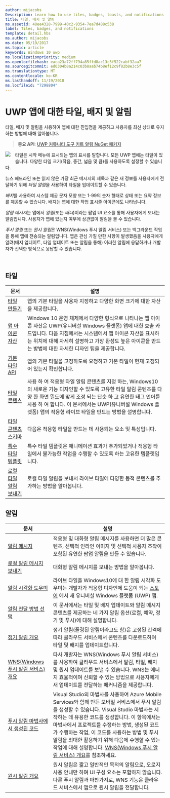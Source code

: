 ```yaml
---
author: mijacobs
Description: Learn how to use tiles, badges, toasts, and notifications to provide entry points into your app and keep users up-to-date.
title: 타일, 배지 및 알림
ms.assetid: 48ee4328-7999-40c2-9354-7ea7d488c538
label: Tiles, badges, and notifications
template: detail.hbs
ms.author: mijacobs
ms.date: 05/19/2017
ms.topic: article
keywords: Windows 10 uwp
ms.localizationpriority: medium
ms.openlocfilehash: eaca23a72ff794a85ffd8ac13c3f522cabf32aa7
ms.sourcegitcommit: ed0304b8a214c03b8aab74b8ef12c9f82b8e3c5f
ms.translationtype: MT
ms.contentlocale: ko-KR
ms.lasthandoff: 11/19/2018
ms.locfileid: "7298804"
---
```

# <a name="tiles-badges-and-notifications-for-uwp-apps"></a>UWP 앱에 대한 타일, 배지 및 알림
 

타일, 배지 및 알림을 사용하여 앱에 대한 진입점을 제공하고 사용자를 최신 상태로 유지하는 방법에 대해 알아봅니다.

> **중요 API**: [UWP 커뮤니티 도구 키트 알림 NuGet 패키지](https://www.nuget.org/packages/Microsoft.Toolkit.Uwp.Notifications/)

<p><img style="float: left; margin: 0px 15px 15px 0px;" src="images/tile-and-live-tile.png" />
타일은 시작 메뉴에 표시되는 앱의 표시를 말합니다. 모든 UWP 앱에는 타일이 있습니다. 다양한 타일 크기(작음, 중간, 넓음 및 큼)를 사용하도록 설정할 수 있습니다.</p>

<p>뉴스 헤드라인 또는 읽지 않은 가장 최근 메시지의 제목과 같은 새 정보를 사용자에게 전달하기 위해 <em>타일 알림</em>을 사용하여 타일을 업데이트할 수 있습니다.</p>

<p><em>배지</em>를 사용하여 시스템 제공 문자 모양 또는 1-99의 숫자 형태로 상태 또는 요약 정보를 제공할 수 있습니다. 배지는 앱에 대한 작업 표시줄 아이콘에도 나타납니다. </p>

<p><em>알림 메시지</em>는 앱에서 <em>알림</em>(또는 <em>배너</em>)이라는 팝업 UI 요소를 통해 사용자에게 보내는 알림입니다. 사용자가 앱에 있는지 여부에 상관없이 알림을 볼 수 있습니다.</p>
<p><em>푸시 알림</em> 또는 <em>원시 알림</em>은 WNS(Windows 푸시 알림 서비스) 또는 백그라운드 작업을 통해 앱에 전송되는 알림입니다. 앱은 관심 가질 만한 사항이 발생했음을 사용자에게 알려(배지 업데이트, 타일 업데이트 또는 알림을 통해) 이러한 알림에 응답하거나 개발자가 선택한 방식으로 응답할 수 있습니다.</p>

 
## <a name="tiles"></a>타일
| 문서 | 설명 |
| --- | --- |
| [타일 만들기](creating-tiles.md) | 앱의 기본 타일을 사용자 지정하고 다양한 화면 크기에 대한 자산을 제공합니다. |
| [앱 아이콘 자산](app-assets.md) | Windows 10 운영 체제에서 다양한 형식으로 나타나는 앱 아이콘 자산은 UWP(유니버설 Windows 플랫폼) 앱에 대한 호출 카드입니다. 다음 지침에서는 시스템에서 앱 아이콘 자산을 표시하는 위치에 대해 자세히 설명하고 가장 완성도 높은 아이콘을 만드는 방법에 대한 자세한 디자인 팁을 제공합니다. |
| [기본 타일 API](primary-tile-apis.md) | 앱의 기본 타일을 고정하도록 요청하고 기본 타일이 현재 고정되어 있는지 확인합니다. |
| [타일 콘텐츠](create-adaptive-tiles.md) | 사용 하 여 적응형 타일 알림 콘텐츠를 지정 하는, Windows10의 새로운 기능 디자인할 수 있도록 고유한 타일 알림 콘텐츠를 다양 한 화면 밀도에 맞게 조정 되는 단순 하 고 유연한 태그 언어를 사용 하 여 합니다. 이 문서에서는 UWP(유니버설 Windows 플랫폼) 앱의 적응형 라이브 타일을 만드는 방법을 설명합니다. |
| [타일 콘텐츠 스키마](../tiles-and-notifications/tile-schema.md) | 다음은 적응형 타일을 만드는 데 사용되는 요소 및 특성입니다. |
| [특수 타일 템플릿](special-tile-templates-catalog.md) | 특수 타일 템플릿은 애니메이션 효과가 추가되었거나 적응형 타일에서 불가능한 작업을 수행할 수 있도록 하는 고유한 템플릿입니다. |
| [로컬 타일 알림 보내기](sending-a-local-tile-notification.md) | 로컬 타일 알림을 보내서 라이브 타일에 다양한 동적 콘텐츠를 추가하는 방법을 알아봅니다. |


## <a name="notifications"></a>알림

| 문서 | 설명 |
| --- | --- |
| [알림 메시지](adaptive-interactive-toasts.md) | 적응형 및 대화형 알림 메시지를 사용하면 더 많은 콘텐츠, 선택적 인라인 이미지 및 선택적 사용자 조작이 포함된 유연한 팝업 알림을 만들 수 있습니다. |
| [로컬 알림 메시지 보내기](send-local-toast.md) | 대화형 알림 메시지를 보내는 방법을 알아봅니다. |
| [알림 시각화 도우미](notifications-visualizer.md) | 라이브 타일을 Windows10에 대 한 알림 시각화 도우미는 개발자가 적응형 디자인에 도움이 되는 [스토어](https://www.microsoft.com/store/apps/notifications-visualizer/9nblggh5xsl1) 에서 새 유니버설 Windows 플랫폼 (UWP) 앱. |
| [알림 전달 방법 선택](choosing-a-notification-delivery-method.md) | 이 문서에서는 타일 및 배지 업데이트와 알림 메시지 콘텐츠를 제공하는 네 가지 알림 옵션(로컬, 예약, 정기 및 푸시)에 대해 설명합니다. |
| [정기 알림 개요](periodic-notification-overview.md) | 정기 알림(폴링된 알림이라고도 함)은 고정된 간격에 따라 클라우드 서비스에서 콘텐츠를 다운로드하여 타일 및 배지를 업데이트합니다. |
| [WNS(Windows 푸시 알림 서비스) 개요](windows-push-notification-services--wns--overview.md) | 타사 개발자는 WNS(Windows 푸시 알림 서비스)를 사용하여 클라우드 서비스에서 알림, 타일, 배지 및 원시 업데이트를 보낼 수 있습니다. WNS는 에너지 효율적이며 신뢰할 수 있는 방법으로 사용자에게 새 업데이트를 전달하는 메커니즘을 제공합니다. |
| [푸시 알림 마법사에서 생성된 코드](the-code-generated-by-the-push-notification-wizard.md) | Visual Studio의 마법사를 사용하여 Azure Mobile Services와 함께 만든 모바일 서비스에서 푸시 알림을 생성할 수 있습니다. Visual Studio 마법사는 시작하는 데 유용한 코드를 생성합니다. 이 항목에서는 마법사에서 프로젝트를 수정하는 방법, 생성된 코드가 수행하는 작업, 이 코드를 사용하는 방법 및 푸시 알림을 최대한 활용하기 위해 다음에 수행할 수 있는 작업에 대해 설명합니다. [WNS(Windows 푸시 알림 서비스) 개요](windows-push-notification-services--wns--overview.md)를 참조하세요. |
| [원시 알림 개요](raw-notification-overview.md) | 원시 알림은 짧고 일반적인 목적의 알림으로, 오로지 사용 안내만 하며 UI 구성 요소는 포함하지 않습니다. 다른 푸시 알림과 마찬가지로, WNS 기능은 클라우드 서비스에서 앱으로 원시 알림을 전달합니다. |
